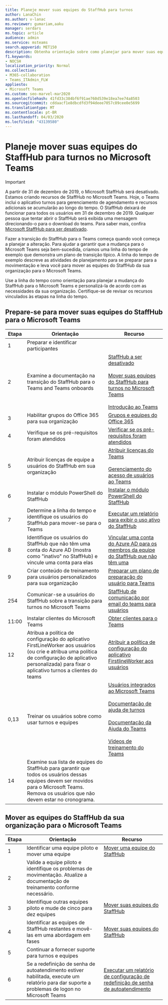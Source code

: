 ```yaml
---
title: Planeje mover suas equipes do StaffHub para turnos
author: LanaChin
ms.author: v-lanac
ms.reviewer: gumariam,aaku
manager: serdars
ms.topic: article
audience: admin
ms.service: msteams
search.appverid: MET150
description: Obtenha orientação sobre como planejar para mover suas equipes do StaffHub para turnos no Microsoft Teams.
f1.keywords:
- NOCSH
localization_priority: Normal
ms.collection:
- M365-collaboration
- Teams_ITAdmin_FLW
appliesto:
- Microsoft Teams
ms.custom: seo-marvel-mar2020
ms.openlocfilehash: 41fd33c384bf6f91ae760d539e18ea7ee74a8503
ms.sourcegitcommit: cddaacf1e8dbcdfd3f94deee7057c89cee0e5699
ms.translationtype: MT
ms.contentlocale: pt-BR
ms.lasthandoff: 04/03/2020
ms.locfileid: "43139580"
---
```

# <a name="plan-to-move-your-staffhub-teams-to-shifts-in-microsoft-teams"></a>Planeje mover suas equipes do StaffHub para turnos no Microsoft Teams

> [!IMPORTANT]
> A partir de 31 de dezembro de 2019, o Microsoft StaffHub será desativado. Estamos criando recursos de StaffHub no Microsoft Teams. Hoje, o Teams inclui o aplicativo turnos para gerenciamento de agendamento e recursos adicionais se acumularão ao longo do tempo. O StaffHub deixará de funcionar para todos os usuários em 31 de dezembro de 2019. Qualquer pessoa que tentar abrir o StaffHub será exibida uma mensagem direcionando-o para o download do teams. Para saber mais, confira [Microsoft StaffHub para ser desativado](microsoft-staffhub-to-be-retired.md). 

Fazer a transição do StaffHub para o Teams começa quando você começa a planejar a alteração. Para ajudar a garantir que a mudança para o Microsoft Teams seja bem-sucedida, criamos uma linha do tempo de exemplo que demonstra um plano de transição típico. A linha do tempo de exemplo descreve as atividades de planejamento para se preparar para a movimentação e leva você para mover as equipes do StaffHub da sua organização para o Microsoft Teams.

Use a linha do tempo como orientação para planejar a mudança do StaffHub para o Microsoft Teams e personalizá-la de acordo com as necessidades da sua organização. Certifique-se de revisar os recursos vinculados às etapas na linha do tempo.

## <a name="prepare-to-move-your-staffhub-teams-to-teams"></a>Prepare-se para mover suas equipes do StaffHub para o Microsoft Teams

|Etapa |Orientação  |Recurso |
|---------|---------|---------|
|1    |Preparar e identificar participantes         |         |
|2     |Examine a documentação na transição do StaffHub para o Teams and Teams onboards         |[StaffHub a ser desativado](microsoft-staffhub-to-be-retired.md)<br><br>[Mover suas equipes do StaffHub para turnos no Microsoft Teams](move-staffhub-teams-to-shifts-in-teams.md)<br><br>[Introdução ao Teams](../../get-started-with-teams-quick-start.md)         |
|3    |Habilitar grupos do Office 365 para sua organização        |[Grupos e equipes do Office 365](../../Office-365-groups.md)      |
|4    |Verifique se os pré-requisitos foram atendidos         |[Verificar se os pré-requisitos foram atendidos](move-staffhub-teams-to-shifts-in-teams.md#check-that-prerequisites-are-met)       |
|5   |Atribuir licenças de equipe a usuários do StaffHub em sua organização|[Atribuir licenças do Teams](move-staffhub-teams-to-shifts-in-teams.md#assign-teams-licenses)<br><br>[Gerenciamento do acesso de usuários ao Teams](../../user-access.md)      |
|6    |Instalar o módulo PowerShell do StaffHub        |[Instalar o módulo PowerShell do StaffHub](install-the-staffhub-powershell-module.md)        |
|7     |Determine a linha do tempo e identifique os usuários do StaffHub para mover-se para o Teams       |[Executar um relatório para exibir o uso ativo do StaffHub](run-report-to-show-staffhub-usage.md) |
|8     |Identifique os usuários do StaffHub que não têm uma conta do Azure AD (mostra como "inativo" no StaffHub) e vincule uma conta para elas     |[Vincular uma conta do Azure AD para os membros da equipe do StaffHub que não têm uma](move-staffhub-teams-to-shifts-in-teams.md#link-an-azure-ad-account-for-staffhub-team-members-who-dont-have-one)        |
|9    |Criar conteúdo de treinamento para usuários personalizados para sua organização         |[Preparar um plano de preparação do usuário para Teams](../../upgrade-user-readiness.md)     |
|254    |Comunicar-se a usuários do StaffHub sobre a transição para turnos no Microsoft Teams         |[StaffHub de comunicação por email do teams para usuários](staffhub-to-teams-email-template.md)         |
|11:00     |Instalar clientes do Microsoft Teams         |[Obter clientes para o Teams](../../get-clients.md) |
|12    |Atribua a política de configuração do aplicativo FirstLineWorker aos usuários (ou crie e atribua uma política de configuração de aplicativo personalizada) para fixar o aplicativo turnos a clientes do teams  |[Atribuir a política de configuração do aplicativo FirstlineWorker aos usuários](move-staffhub-teams-to-shifts-in-teams.md#assign-the-firstlineworker-app-setup-policy-to-users)         |
|0,13     |Treinar os usuários sobre como usar turnos e equipes         |[Usuários integrados ao Microsoft Teams](move-staffhub-teams-to-shifts-in-teams.md#onboard-users-to-teams)<br><br>[Documentação de ajuda de turnos](https://support.office.com/article/apps-and-services-cc1fba57-9900-4634-8306-2360a40c665b)<br><br>[Documentação da Ajuda do Teams](https://support.office.com/teams)<br><br>[Vídeos de treinamento do Teams](https://support.office.com/article/microsoft-teams-video-training-4f108e54-240b-4351-8084-b1089f0d21d7)       |
|14     |Examine sua lista de equipes do StaffHub para garantir que todos os usuários dessas equipes devem ser movidos para o Microsoft Teams. Remova os usuários que não devem estar no cronograma. |         |

## <a name="move-your-organizations-staffhub-teams-to-teams"></a>Mover as equipes do StaffHub da sua organização para o Microsoft Teams

|Etapa |Orientação |Recurso  |
|---------|---------|---------|
|1  |Identificar uma equipe piloto e mover uma equipe          |[Mover uma equipe do StaffHub](move-staffhub-teams-to-shifts-in-teams.md#move-a-staffhub-team)          |
|2    |Valide a equipe piloto e identifique os problemas de movimentação. Atualize a documentação de treinamento conforme necessário.         |         |
|3     |Identifique outras equipes piloto e mude de cinco para dez equipes         |[Mover suas equipes do StaffHub](move-staffhub-teams-to-shifts-in-teams.md#go-beyond-your-pilot-and-move-all-staffhub-teams)         |
|4     |Identificar as equipes de StaffHub restantes e movê-las em uma abordagem em fases         |[Mover suas equipes do StaffHub](move-staffhub-teams-to-shifts-in-teams.md#go-beyond-your-pilot-and-move-all-staffhub-teams)         |
|5     |Continuar a fornecer suporte para turnos e equipes         |         |
|6     |Se a redefinição de senha de autoatendimento estiver habilitada, execute um relatório para dar suporte a problemas de logon no Microsoft Teams       |[Executar um relatório de configuração de redefinição de senha de autoatendimento](https://docs.microsoft.com/azure/active-directory/authentication/howto-sspr-reporting)        |
